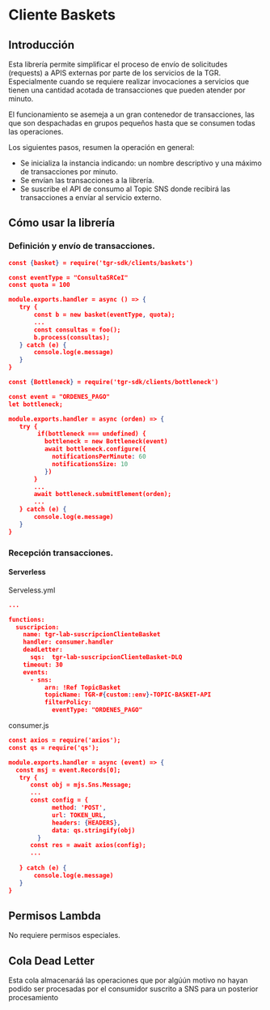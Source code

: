 # Cliente Baskets

## Introducción
Esta librería permite simplificar el proceso de envío de solicitudes (requests) a APIS externas por parte de los servicios de la TGR. Especialmente cuando se requiere realizar invocaciones a servicios que tienen una cantidad acotada de transacciones que pueden atender por minuto.

El funcionamiento se asemeja a un gran contenedor de transacciones, las que son despachadas en grupos pequeños hasta que se consumen todas las operaciones.


Los siguientes pasos, resumen la operación en general:
- Se inicializa la instancia indicando: un nombre descriptivo y una máximo de transacciones por minuto.
- Se envían las transacciones a la librería.
- Se suscribe el API de consumo al Topic SNS donde recibirá las transacciones a envíar al servicio externo.



## Cómo usar la librería

### Definición y envío de transacciones.

```json
const {basket} = require('tgr-sdk/clients/baskets')

const eventType = "ConsultaSRCeI"
const quota = 100

module.exports.handler = async () => {
   try {
       const b = new basket(eventType, quota);
       ...
       const consultas = foo();  
       b.process(consultas);
   } catch (e) {
       console.log(e.message)
   }
}

```

```json
const {Bottleneck} = require('tgr-sdk/clients/bottleneck')

const event = "ORDENES_PAGO"
let bottleneck;

module.exports.handler = async (orden) => {
   try {
        if(bottleneck === undefined) {
          bottleneck = new Bottleneck(event)
          await bottleneck.configure({
            notificationsPerMinute: 60
            notificationsSize: 10
          })
       }
       ...
       await bottleneck.submitElement(orden);
       ...
   } catch (e) {
       console.log(e.message)
   }
}

```

### Recepción transacciones.

#### Serverless
Serveless.yml
```json
...

functions:
  suscripcion:
    name: tgr-lab-suscripcionClienteBasket
    handler: consumer.handler
    deadLetter:
      sqs:  tgr-lab-suscripcionClienteBasket-DLQ      
    timeout: 30
    events:
      - sns:
          arn: !Ref TopicBasket
          topicName: TGR-#{custom::env}-TOPIC-BASKET-API
          filterPolicy:
            eventType: "ORDENES_PAGO"

```
consumer.js
```json
const axios = require('axios');
const qs = require('qs');

module.exports.handler = async (event) => {
  const msj = event.Records[0];
   try {
      const obj = mjs.Sns.Message;      
      ...
      const config = {
            method: 'POST',
            url: TOKEN_URL,
            headers: {HEADERS},
            data: qs.stringify(obj)
        }
      const res = await axios(config);
      ...
       
   } catch (e) {
       console.log(e.message)
   }
}
```
## Permisos Lambda
No requiere permisos especiales.

## Cola Dead Letter
Esta cola almacenaráá las operaciones que por algúún motivo no hayan podido ser procesadas por el consumidor suscrito a SNS para un posterior procesamiento


